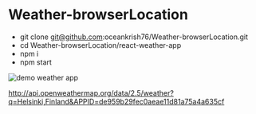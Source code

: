 # Weather-browserLocation

- git clone git@github.com:oceankrish76/Weather-browserLocation.git
- cd Weather-browserLocation/react-weather-app
- npm i
- npm start

<img src="https://i.ibb.co/tQkX338/Screenshot-2019-08-06-at-9-00-15.png" alt="demo weather app">


http://api.openweathermap.org/data/2.5/weather?q=Helsinki,Finland&APPID=de959b29fec0aeae11d81a75a4a635cf
